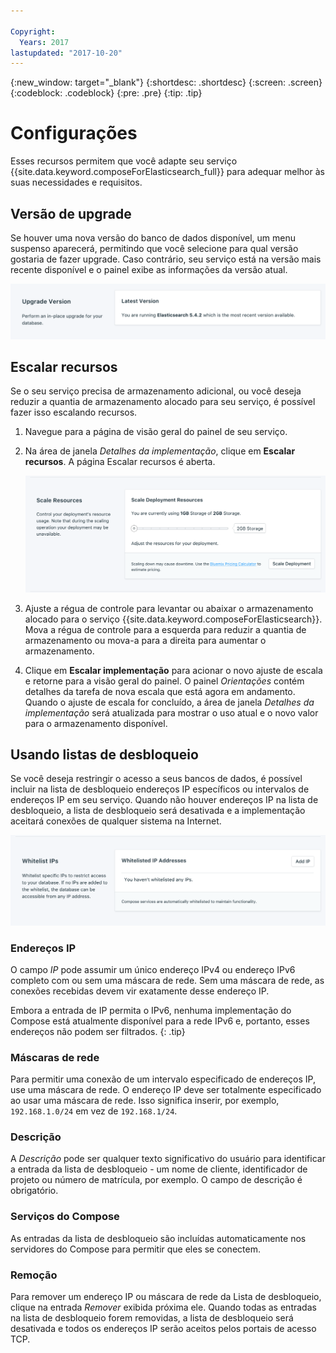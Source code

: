 ```yaml
---

Copyright:
  Years: 2017
lastupdated: "2017-10-20"
---
```


{:new_window: target="_blank"}
{:shortdesc: .shortdesc}
{:screen: .screen}
{:codeblock: .codeblock}
{:pre: .pre}
{:tip: .tip}

# Configurações
Esses recursos permitem que você adapte seu serviço {{site.data.keyword.composeForElasticsearch_full}} para adequar melhor às suas necessidades e requisitos.

## Versão de upgrade
Se houver uma nova versão do banco de dados disponível, um menu suspenso aparecerá, permitindo que você selecione para qual versão gostaria de fazer upgrade. Caso contrário, seu serviço está na versão mais recente disponível e o painel exibe as informações da versão atual.

![The Version panel](./images/elastic_search-version-show.png "The Version panel")


## Escalar recursos

Se o seu serviço precisa de armazenamento adicional, ou você deseja reduzir a quantia de armazenamento alocado para seu serviço, é possível fazer isso escalando recursos.

1. Navegue para a página de visão geral do painel de seu serviço.
2. Na área de janela _Detalhes da implementação_, clique em **Escalar recursos**. A página Escalar recursos é aberta.

    ![The Scale Resources panel](./images/elastic_search-scale-show.png "The Scale Resources panel")

3. Ajuste a régua de controle para levantar ou abaixar o armazenamento alocado para o serviço {{site.data.keyword.composeForElasticsearch}}. Mova a régua de controle para a esquerda para reduzir a quantia de armazenamento ou mova-a para a direita para aumentar o armazenamento.
4. Clique em **Escalar implementação** para acionar o novo ajuste de escala e retorne para a visão geral do painel. O painel _Orientações_ contém detalhes da tarefa de nova escala que está agora em andamento. Quando o ajuste de escala for concluído, a área de janela _Detalhes da implementação_ será atualizada para mostrar o uso atual e o novo valor para o armazenamento disponível.


## Usando listas de desbloqueio

Se você deseja restringir o acesso a seus bancos de dados, é possível incluir na lista de desbloqueio endereços IP específicos ou intervalos de endereços IP em seu serviço. Quando não houver endereços IP na lista de desbloqueio, a lista de desbloqueio será desativada e a implementação aceitará conexões de qualquer sistema na Internet.

![Whitelisting IPs](./images/elastic_search-whitelist-show.png "The whitelist fields.")

### Endereços IP
O campo *IP* pode assumir um único endereço IPv4 ou endereço IPv6 completo com ou sem uma máscara de rede. Sem uma máscara de rede, as conexões recebidas devem vir exatamente desse endereço IP. 

Embora a entrada de IP permita o IPv6, nenhuma implementação do Compose está atualmente disponível para a rede IPv6 e, portanto, esses endereços não podem ser filtrados.
{: .tip}

### Máscaras de rede
Para permitir uma conexão de um intervalo especificado de endereços IP, use uma máscara de rede. O endereço IP deve ser totalmente especificado ao usar uma máscara de rede. Isso significa inserir, por exemplo, `192.168.1.0/24` em vez de `192.168.1/24`.

### Descrição
A *Descrição* pode ser qualquer texto significativo do usuário para identificar a entrada da lista de desbloqueio - um nome de cliente, identificador de projeto ou número de matrícula, por exemplo. O campo de descrição é obrigatório.

### Serviços do Compose
As entradas da lista de desbloqueio são incluídas automaticamente nos servidores do Compose para permitir que eles se conectem.

### Remoção
Para remover um endereço IP ou máscara de rede da Lista de desbloqueio, clique na entrada *Remover* exibida próxima ele.
Quando todas as entradas na lista de desbloqueio forem removidas, a lista de desbloqueio será desativada e todos os endereços IP serão aceitos pelos portais de acesso TCP.
